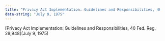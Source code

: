 ```yaml
---
title: "Privacy Act Implementation: Guidelines and Responsibilities, 40 Fed. Reg. 28,948"
date-string: "July 9, 1975"
---
```

[Privacy Act Implementation: Guidelines and Responsibilities, 40 Fed. Reg. 28,948](July 9, 1975)
